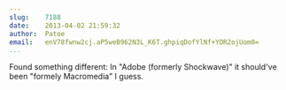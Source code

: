 ```yaml
---
slug:    7188
date:    2013-04-02 21:59:32
author:  Patoe
email:   enV78fwnw2cj.aP5weB962N3L_K6T.ghpiqDofYlNf+YDR2ojUom0=
...
```


Found something different: In "Adobe (formerly Shockwave)" it
should've been "formely Macromedia" I guess.
